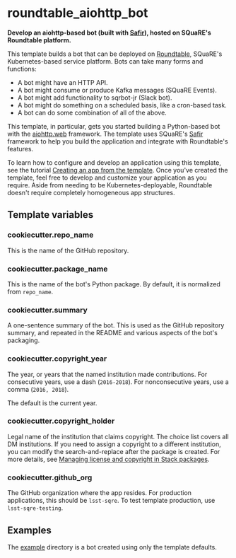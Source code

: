 # roundtable_aiohttp_bot

**Develop an aiohttp-based bot (built with [Safir](https://safir.lsst.io])), hosted on SQuaRE's Roundtable platform.**

This template builds a bot that can be deployed on [Roundtable](https://roundtable.lsst.io), SQuaRE's Kubernetes-based service platform.
Bots can take many forms and functions:

- A bot might have an HTTP API.
- A bot might consume or produce Kafka messages (SQuaRE Events).
- A bot might add functionality to sqrbot-jr (Slack bot).
- A bot might do something on a scheduled basis, like a cron-based task.
- A bot can do some combination of all of the above.

This template, in particular, gets you started building a Python-based bot with the [aiohttp.web](https://docs.aiohttp.org/en/stable/web.html) framework.
The template uses SQuaRE's [Safir](https://safir.lsst.io) framework to help you build the application and integrate with Roundtable's features.

To learn how to configure and develop an application using this template, see the tutorial [Creating an app from the template](https://safir.lsst.io/set-up-from-template.html).
Once you've created the template, feel free to develop and customize your application as you require.
Aside from needing to be Kubernetes-deployable, Roundtable doesn't require completely homogeneous app structures.

## Template variables

### cookiecutter.repo_name

This is the name of the GitHub repository.

### cookiecutter.package_name

This is the name of the bot's Python package.
By default, it is normalized from `repo_name`.

### cookiecutter.summary

A one-sentence summary of the bot.
This is used as the GitHub repository summary, and repeated in the README and various aspects of the bot's packaging.

### cookiecutter.copyright_year

The year, or years that the named institution made contributions.
For consecutive years, use a dash (`2016-2018`).
For nonconsecutive years, use a comma (`2016, 2018`).

The default is the current year.

### cookiecutter.copyright_holder

Legal name of the institution that claims copyright.
The choice list covers all DM institutions.
If you need to assign a copyright to a different institution, you can modify the search-and-replace after the package is created.
For more details, see [Managing license and copyright in Stack packages](https://developer.lsst.io/stack/license-and-copyright.html).

### cookiecutter.github_org

The GitHub organization where the app resides.
For production applications, this should be `lsst-sqre`.
To test template production, use `lsst-sqre-testing`.

## Examples

The [example](example) directory is a bot created using only the template defaults.
